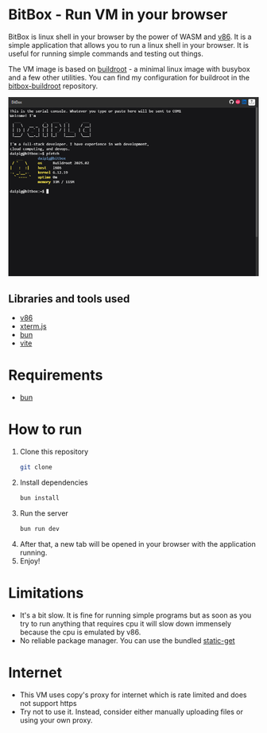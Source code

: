 # BitBox - Run VM in your browser

BitBox is linux shell in your browser by the power of WASM and [v86](https://github.com/copy/v86). It is a simple
application that allows you to run a linux shell in your browser. It is useful for running simple commands and testing
out things.

The VM image is based on [buildroot](https://buildroot.org/) - a minimal linux image with busybox and a few other
utilities. You can find my configuration for buildroot in
the [bitbox-buildroot](https://github.com/daipham3213/bitbox-buildroot)
repository.

<img src="docs/img/terminal.png">

## Libraries and tools used

- [v86](https://github.com/copy/v86)
- [xterm.js](https://github.com/xtermjs/xterm.js)
- [bun](https://bun.sh)
- [vite](https://vitejs.dev/)

# Requirements

- [bun](https://bun.sh)

# How to run

1. Clone this repository
    ```bash
    git clone
    ```
2. Install dependencies
    ```bash
    bun install
    ```
3. Run the server
    ```bash
    bun run dev
    ```
4. After that, a new tab will be opened in your browser with the application running.
5. Enjoy!

# Limitations

- It's a bit slow. It is fine for running simple programs but as soon as you try to run anything that requires cpu it
  will slow down immensely because the cpu is emulated by v86.
- No reliable package manager. You can use the bundled [static-get](docs/static-get.md)

# Internet

- This VM uses copy's proxy for internet which is rate limited and does not support https
- Try not to use it. Instead, consider either manually uploading files or using your own proxy.
